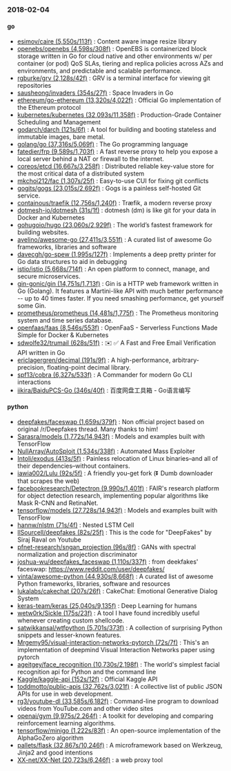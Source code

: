 ### 2018-02-04

#### go
* [esimov/caire (5,550s/113f)](https://github.com/esimov/caire) : Content aware image resize library
* [openebs/openebs (4,598s/308f)](https://github.com/openebs/openebs) : OpenEBS is containerized block storage written in Go for cloud native and other environments w/ per container (or pod) QoS SLAs, tiering and replica policies across AZs and environments, and predictable and scalable performance.
* [rgburke/grv (2,128s/42f)](https://github.com/rgburke/grv) : GRV is a terminal interface for viewing git repositories
* [sausheong/invaders (354s/27f)](https://github.com/sausheong/invaders) : Space Invaders in Go
* [ethereum/go-ethereum (13,320s/4,022f)](https://github.com/ethereum/go-ethereum) : Official Go implementation of the Ethereum protocol
* [kubernetes/kubernetes (32,093s/11,358f)](https://github.com/kubernetes/kubernetes) : Production-Grade Container Scheduling and Management
* [godarch/darch (121s/6f)](https://github.com/godarch/darch) : A tool for building and booting stateless and immutable images, bare metal.
* [golang/go (37,316s/5,069f)](https://github.com/golang/go) : The Go programming language
* [fatedier/frp (9,589s/1,703f)](https://github.com/fatedier/frp) : A fast reverse proxy to help you expose a local server behind a NAT or firewall to the internet.
* [coreos/etcd (16,667s/3,258f)](https://github.com/coreos/etcd) : Distributed reliable key-value store for the most critical data of a distributed system
* [mkchoi212/fac (1,307s/25f)](https://github.com/mkchoi212/fac) : Easy-to-use CUI for fixing git conflicts
* [gogits/gogs (23,015s/2,692f)](https://github.com/gogits/gogs) : Gogs is a painless self-hosted Git service.
* [containous/traefik (12,756s/1,240f)](https://github.com/containous/traefik) : Træfik, a modern reverse proxy
* [dotmesh-io/dotmesh (31s/1f)](https://github.com/dotmesh-io/dotmesh) : dotmesh (dm) is like git for your data in Docker and Kubernetes
* [gohugoio/hugo (23,060s/2,929f)](https://github.com/gohugoio/hugo) : The world’s fastest framework for building websites.
* [avelino/awesome-go (27,411s/3,551f)](https://github.com/avelino/awesome-go) : A curated list of awesome Go frameworks, libraries and software
* [davecgh/go-spew (1,995s/127f)](https://github.com/davecgh/go-spew) : Implements a deep pretty printer for Go data structures to aid in debugging
* [istio/istio (5,668s/714f)](https://github.com/istio/istio) : An open platform to connect, manage, and secure microservices.
* [gin-gonic/gin (14,751s/1,713f)](https://github.com/gin-gonic/gin) : Gin is a HTTP web framework written in Go (Golang). It features a Martini-like API with much better performance -- up to 40 times faster. If you need smashing performance, get yourself some Gin.
* [prometheus/prometheus (14,481s/1,775f)](https://github.com/prometheus/prometheus) : The Prometheus monitoring system and time series database.
* [openfaas/faas (8,546s/553f)](https://github.com/openfaas/faas) : OpenFaaS - Serverless Functions Made Simple for Docker & Kubernetes
* [sdwolfe32/trumail (628s/51f)](https://github.com/sdwolfe32/trumail) : ✉️ ✅ A Fast and Free Email Verification API written in Go
* [ericlagergren/decimal (191s/9f)](https://github.com/ericlagergren/decimal) : A high-performance, arbitrary-precision, floating-point decimal library.
* [spf13/cobra (6,327s/533f)](https://github.com/spf13/cobra) : A Commander for modern Go CLI interactions
* [iikira/BaiduPCS-Go (346s/40f)](https://github.com/iikira/BaiduPCS-Go) : 百度网盘工具箱 - Go语言编写

#### python
* [deepfakes/faceswap (1,659s/379f)](https://github.com/deepfakes/faceswap) : Non official project based on original /r/Deepfakes thread. Many thanks to him!
* [Sarasra/models (1,772s/14,943f)](https://github.com/Sarasra/models) : Models and examples built with TensorFlow
* [NullArray/AutoSploit (1,534s/338f)](https://github.com/NullArray/AutoSploit) : Automated Mass Exploiter
* [Intoli/exodus (413s/5f)](https://github.com/Intoli/exodus) : Painless relocation of Linux binaries–and all of their dependencies–without containers.
* [iawia002/Lulu (92s/5f)](https://github.com/iawia002/Lulu) : A friendly you-get fork (⏬ Dumb downloader that scrapes the web)
* [facebookresearch/Detectron (9,990s/1,401f)](https://github.com/facebookresearch/Detectron) : FAIR's research platform for object detection research, implementing popular algorithms like Mask R-CNN and RetinaNet.
* [tensorflow/models (27,728s/14,943f)](https://github.com/tensorflow/models) : Models and examples built with TensorFlow
* [hannw/nlstm (71s/4f)](https://github.com/hannw/nlstm) : Nested LSTM Cell
* [llSourcell/deepfakes (82s/25f)](https://github.com/llSourcell/deepfakes) : This is the code for "DeepFakes" by Siraj Raval on Youtube
* [pfnet-research/sngan_projection (96s/8f)](https://github.com/pfnet-research/sngan_projection) : GANs with spectral normalization and projection discriminator
* [joshua-wu/deepfakes_faceswap (1,110s/337f)](https://github.com/joshua-wu/deepfakes_faceswap) : from deekfakes' faceswap: https://www.reddit.com/user/deepfakes/
* [vinta/awesome-python (44,930s/8,668f)](https://github.com/vinta/awesome-python) : A curated list of awesome Python frameworks, libraries, software and resources
* [lukalabs/cakechat (207s/26f)](https://github.com/lukalabs/cakechat) : CakeChat: Emotional Generative Dialog System
* [keras-team/keras (25,040s/9,135f)](https://github.com/keras-team/keras) : Deep Learning for humans
* [wetw0rk/Sickle (175s/23f)](https://github.com/wetw0rk/Sickle) : A tool I have found incredibly useful whenever creating custom shellcode.
* [satwikkansal/wtfpython (5,701s/373f)](https://github.com/satwikkansal/wtfpython) : A collection of surprising Python snippets and lesser-known features.
* [Mrgemy95/visual-interaction-networks-pytorch (72s/7f)](https://github.com/Mrgemy95/visual-interaction-networks-pytorch) : This's an implementation of deepmind Visual Interaction Networks paper using pytorch
* [ageitgey/face_recognition (10,730s/2,198f)](https://github.com/ageitgey/face_recognition) : The world's simplest facial recognition api for Python and the command line
* [Kaggle/kaggle-api (152s/12f)](https://github.com/Kaggle/kaggle-api) : Official Kaggle API
* [toddmotto/public-apis (32,762s/3,021f)](https://github.com/toddmotto/public-apis) : A collective list of public JSON APIs for use in web development.
* [rg3/youtube-dl (33,585s/6,182f)](https://github.com/rg3/youtube-dl) : Command-line program to download videos from YouTube.com and other video sites
* [openai/gym (9,975s/2,264f)](https://github.com/openai/gym) : A toolkit for developing and comparing reinforcement learning algorithms.
* [tensorflow/minigo (1,222s/83f)](https://github.com/tensorflow/minigo) : An open-source implementation of the AlphaGoZero algorithm
* [pallets/flask (32,867s/10,246f)](https://github.com/pallets/flask) : A microframework based on Werkzeug, Jinja2 and good intentions
* [XX-net/XX-Net (20,723s/6,246f)](https://github.com/XX-net/XX-Net) : a web proxy tool
